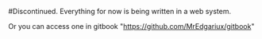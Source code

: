 #Discontinued. Everything for now is being written in a web system.

Or you can access one in gitbook "https://github.com/MrEdgariux/gitbook"
